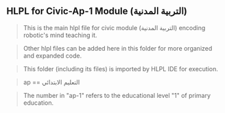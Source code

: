 ## HLPL for Civic-Ap-1 Module (التربية المدنية)
>This is the main hlpl file for civic module (التربية المدنية) encoding robotic's mind teaching it.

>Other hlpl files can be added here in this folder for more organized and expanded code.

>This folder (including its files) is imported by HLPL IDE for execution.

>ap == التعليم الابتدائي

>The number in "ap-1" refers to the educational level "1" of primary education.
